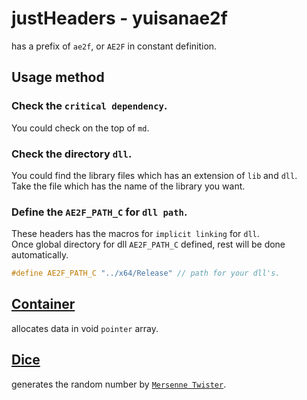 # justHeaders - yuisanae2f
has a prefix of `ae2f`, or `AE2F` in constant definition.

## Usage method
### Check the `critical dependency`.
You could check on the top of `md`.

### Check the directory `dll`.
You could find the library files which has an extension of `lib` and `dll`.  
Take the file which has the name of the library you want.

### Define the `AE2F_PATH_C` for `dll path`.
These headers has the macros for `implicit linking` for `dll`.  
Once global directory for dll `AE2F_PATH_C` defined, rest will be done automatically.
```cpp
#define AE2F_PATH_C "../x64/Release" // path for your dll's.
```

## <a href="./headers/Container.md">Container</a>
allocates data in void `pointer` array.

## <a id="Dice" href="./headers/Dice.md">Dice</a>
generates the random number by <a href="https://en.wikipedia.org/wiki/Mersenne_Twister#Pseudocode">`Mersenne Twister`</a>.
